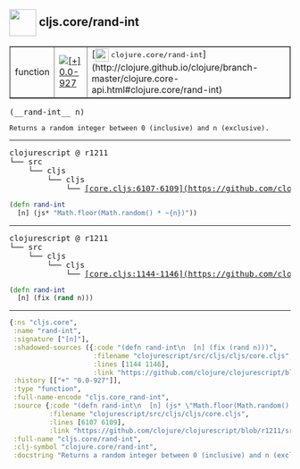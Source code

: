 ## <img width="48px" valign="middle" src="http://i.imgur.com/Hi20huC.png"> cljs.core/rand-int

 <table border="1">
<tr>
<td>function</td>
<td><a href="https://github.com/cljsinfo/api-refs/tree/0.0-927"><img valign="middle" alt="[+] 0.0-927" src="https://img.shields.io/badge/+-0.0--927-lightgrey.svg"></a> </td>
<td>
[<img height="24px" valign="middle" src="http://i.imgur.com/1GjPKvB.png"> <samp>clojure.core/rand-int</samp>](http://clojure.github.io/clojure/branch-master/clojure.core-api.html#clojure.core/rand-int)
</td>
</tr>
</table>

 <samp>
(__rand-int__ n)<br>
</samp>

```
Returns a random integer between 0 (inclusive) and n (exclusive).
```

---

 <pre>
clojurescript @ r1211
└── src
    └── cljs
        └── cljs
            └── <ins>[core.cljs:6107-6109](https://github.com/clojure/clojurescript/blob/r1211/src/cljs/cljs/core.cljs#L6107-L6109)</ins>
</pre>

```clj
(defn rand-int
  [n] (js* "Math.floor(Math.random() * ~{n})"))
```


---

 <pre>
clojurescript @ r1211
└── src
    └── cljs
        └── cljs
            └── <ins>[core.cljs:1144-1146](https://github.com/clojure/clojurescript/blob/r1211/src/cljs/cljs/core.cljs#L1144-L1146)</ins>
</pre>

```clj
(defn rand-int
  [n] (fix (rand n)))
```

---

```clj
{:ns "cljs.core",
 :name "rand-int",
 :signature ["[n]"],
 :shadowed-sources ({:code "(defn rand-int\n  [n] (fix (rand n)))",
                     :filename "clojurescript/src/cljs/cljs/core.cljs",
                     :lines [1144 1146],
                     :link "https://github.com/clojure/clojurescript/blob/r1211/src/cljs/cljs/core.cljs#L1144-L1146"}),
 :history [["+" "0.0-927"]],
 :type "function",
 :full-name-encode "cljs.core_rand-int",
 :source {:code "(defn rand-int\n  [n] (js* \"Math.floor(Math.random() * ~{n})\"))",
          :filename "clojurescript/src/cljs/cljs/core.cljs",
          :lines [6107 6109],
          :link "https://github.com/clojure/clojurescript/blob/r1211/src/cljs/cljs/core.cljs#L6107-L6109"},
 :full-name "cljs.core/rand-int",
 :clj-symbol "clojure.core/rand-int",
 :docstring "Returns a random integer between 0 (inclusive) and n (exclusive)."}

```
